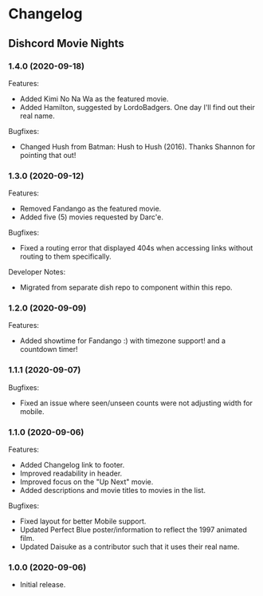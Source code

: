 # Changelog

## Dishcord Movie Nights

### 1.4.0 (2020-09-18)

Features:

- Added Kimi No Na Wa as the featured movie.
- Added Hamilton, suggested by LordoBadgers. One day I'll find out their real name.

Bugfixes:

- Changed Hush from Batman: Hush to Hush (2016). Thanks Shannon for pointing that out!

### 1.3.0 (2020-09-12)

Features:

- Removed Fandango as the featured movie.
- Added five (5) movies requested by Darc'e.

Bugfixes:

- Fixed a routing error that displayed 404s when accessing links without routing to them specifically.

Developer Notes:

- Migrated from separate dish repo to component within this repo.

### 1.2.0 (2020-09-09)

Features:

- Added showtime for Fandango :) with timezone support! and a countdown timer!

### 1.1.1 (2020-09-07)

Bugfixes:

- Fixed an issue where seen/unseen counts were not adjusting width for mobile.

### 1.1.0 (2020-09-06)

Features:

- Added Changelog link to footer.
- Improved readability in header.
- Improved focus on the "Up Next" movie.
- Added descriptions and movie titles to movies in the list.

Bugfixes:

- Fixed layout for better Mobile support.
- Updated Perfect Blue poster/information to reflect the 1997 animated film.
- Updated Daisuke as a contributor such that it uses their real name.

### 1.0.0 (2020-09-06)

- Initial release.
